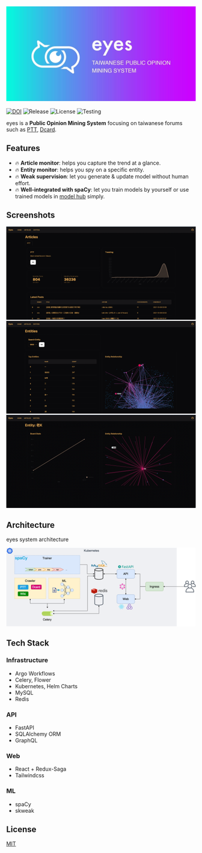 # <img align='center' src="./doc/static/images/brand_dark.jpg">

[![DOI](https://zenodo.org/badge/392558472.svg)](https://zenodo.org/badge/latestdoi/392558472)
![Release](https://img.shields.io/github/v/release/r05323028/eyes?include_prereleases)
![License](https://img.shields.io/github/license/r05323028/eyes)
![Testing](https://img.shields.io/github/workflow/status/r05323028/eyes/testing?label=testing)

eyes is a **Public Opinion Mining System** focusing on taiwanese forums such as [PTT](https://www.ptt.cc/bbs/hotboards.html), [Dcard](https://www.dcard.tw/f).

## Features

- :fire: **Article monitor**: helps you capture the trend at a glance.
- :fire: **Entity monitor**: helps you spy on a specific entity.
- :fire: **Weak supervision**: let you generate & update model without human effort.
- :fire: **Well-integrated with spaCy**: let you train models by yourself or use trained models in [model hub](https://spacy.io/models) simply.

## Screenshots

![Articles Dashboard](./doc/static/images/articles_dashboard.png)
![Entities Dashboard](./doc/static/images/entities_dashboard.png)
![Entity Dashboard](./doc/static/images/entity_dashboard.png)

## Architecture

eyes system architecture

![Architecture](./doc/static/images/architecture.png)

## Tech Stack

### Infrastructure

- Argo Workflows
- Celery, Flower
- Kubernetes, Helm Charts
- MySQL
- Redis

### API

- FastAPI
- SQLAlchemy ORM
- GraphQL

### Web

- React + Redux-Saga
- Tailwindcss

### ML

- spaCy
- skweak

## License

[MIT](./LICENSE)
